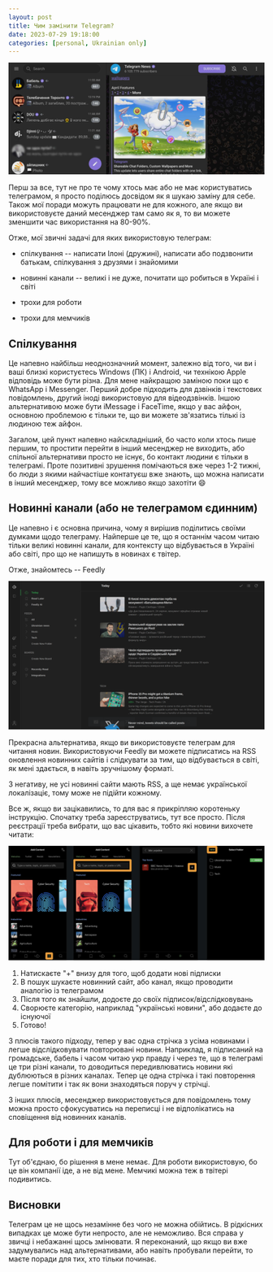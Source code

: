 ```yaml
---
layout: post
title: Чим замінити Telegram?
date: 2023-07-29 19:18:00
categories: [personal, Ukrainian only]
---
```


![What could replace telegram](/assets/thumbnails/2023-07-26-1918-what-could-replace-telegram.jpg)

Перш за все, тут не про те чому хтось має або не має користуватись телеграмом, я просто поділюсь досвідом як я шукаю заміну для себе. Також мої поради можуть працювати не для кожного, але якщо ви використовуєте даний месенджер там само як я, то ви можете зменшити час використання на 80-90%. 

Отже, мої звичні задачі для яких використовую телеграм:

- спілкування -- написати Ілоні (дружині), написати або подзвонити батькам, спілкування з друзями і знайомими

- новинні канали -- великі і не дуже, почитати що робиться в Україні і світі

- трохи для роботи

- трохи для мемчиків

## Спілкування

Це напевно найбільш неоднозначний момент, залежно від того, чи ви і ваші близкі користуєтесь Windows (ПК) i Android, чи технікою Apple відповідь може бути різна. Для мене найкращою заміною поки що є WhatsApp i Messenger. Перший добре підходить для дзвінків і текстових повідомлень, другий іноді використовую для відеодзвінків. Іншою альтернативою може бути iMessage i FaceTime, якщо у вас айфон, основною проблемою є тільки те, що ви можете зв'язатись тількі із людиною теж айфон.

Загалом, цей пункт напевно найскладніший, бо часто коли хтось пише першим, то простити перейти в інший месенджер не виходить, або спільної альтернативи просто не існує, бо контакт людини є тільки в телеграмі. Проте позитивні зрушення помічаються вже через 1-2 тижні, бо люди з якими найчастіше контатуєш вже знають, що можна написати в інший месенджер, тому все можливо якщо захотіти :smile:

## Новинні канали (або не телеграмом єдинним)

Це напевно і є основна причина, чому я вирішив поділитись своїми думками щодо телеграму. Найперше це те, що я останнім часом читаю тільки великі новинні канали, для контексту що відбувається в Україні або світі, про що не напишуть в новинах є твітер.

Отже, знайомтесь -- Feedly

![Feedly Demo](/assets/img/feedly-demo.png)

Прекрасна альтернатива, якщо ви використовуєте телеграм для читання новин. Використовуючи Feedly ви можете підписатись на RSS оновлення новинних сайтів і слідкувати за тим, що відбувається в світі, як мені здається, в навіть зручнішому форматі.

З негативу, не усі новинні сайти мають RSS, а ще немає української локалізаціє, тому може не підійти кожному.

Все ж, якщо ви зацікавились, то для вас я прикріпляю коротеньку інструкцію. Спочатку треба зареєструватись, тут все просто. Після реєстрації треба вибрати, що вас цікавить, тобто які новини вихочете читати:

![Feedly: adding new content tutorial](/assets/img/feedly-getting-started.jpg)

1. Натискаєте "+" внизу для того, щоб додати нові підписки
2. В пошук шукаєте новинний сайт, або канал, якщо проводити аналогію із телеграмом
3. Після того як знайшли, додоєте до своїх підписок/відслідковувань
4. Сворюєте категорію, наприклад "українські новини", або додаєте до існуючої
5. Готово!

З плюсів такого підходу, тепер у вас одна стрічка з усіма новинами і легше відслідковувати повторювані новини. Наприклад, я підписаний на громадське, бабель і часом читаю укр правду і через те, що в телеграмі це три різні канали, то доводиться передивлюватись новини які дублюються в різних каналах. Тепер це одна стрічка і такі повторення легше помітити і так як вони знаходяться поруч у стрічці.

З інших плюсів, месенджер використовується для повідомлень тому можна просто сфокусуватись на переписці і не відполікатись на сповіщення від новинних каналів.

## Для роботи і для мемчиків

Тут об'єднаю, бо рішення в мене немає. Для роботи використовую, бо це він компанії іде, а не від мене. Мемчикі можна теж в твітері подивитись.

## Висновки

Телеграм це не щось незамінне без чого не можна обійтись. В рідкісних випадках це може бути непросто, але не неможливо. Вся справа у звичці і небажанні щось змінювати. Я переконаний, що якщо ви вже задумувались над альтернативами, або навіть пробували перейти, то маєте поради для тих, хто тільки починає.

<div id="fb-root"></div>
<script async defer crossorigin="anonymous" src="https://connect.facebook.net/en_GB/sdk.js#xfbml=1&version=v17.0&appId=661718807325537&autoLogAppEvents=1" nonce="N7M1adpv"></script>
